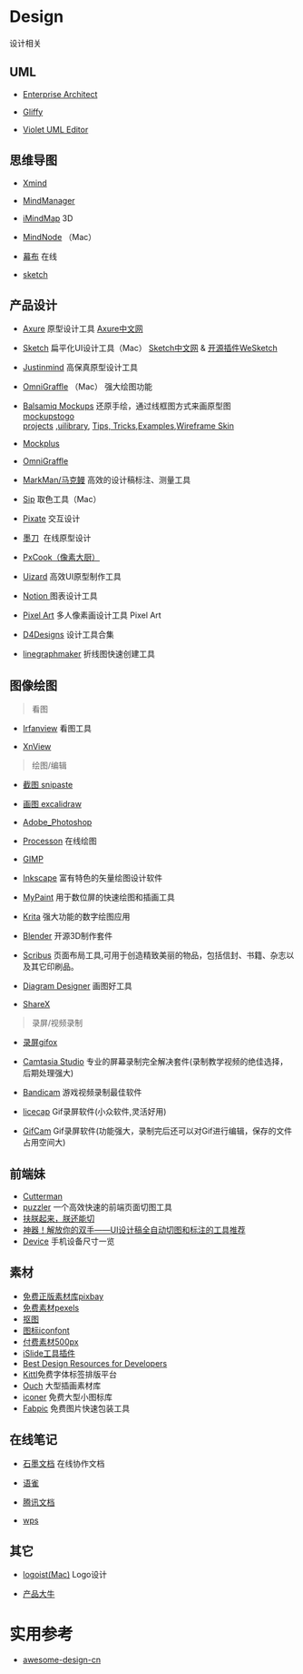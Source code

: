 # Design

设计相关


## **UML**

- [Enterprise Architect](http://www.sparxsystems.cn/)

- [Gliffy](https://www.gliffy.com/)

- [Violet UML Editor](http://alexdp.free.fr/violetumleditor)


## **思维导图**

- [Xmind](http://www.xmindchina.net/)

- [MindManager](http://www.mindmanager.cc/)

- [iMindMap](https://imindmap.com/software/) 3D

- [MindNode](https://mindnode.com/)	（Mac）

- [幕布](https://mubu.com/)  在线

- [sketch](www.sketch.com/)

## **产品设计**

- [Axure](https://www.axure.com.cn/)  原型设计工具 [Axure中文网](https://www.axure.com.cn/category/axure/)

- [Sketch](https://www.sketchapp.com/) 扁平化UI设计工具（Mac） [Sketch中文网](http://www.sketchcn.com/sketch-chinese-user-manual.html) & [开源插件WeSketch](https://github.com/weixin/WeSketch) 

- [Justinmind](http://www.justinmind.com.cn/)  高保真原型设计工具

- [OmniGraffle](https://www.omnigroup.com/omnigraffle) （Mac） 强大绘图功能

- [Balsamiq Mockups](https://balsamiq.com/products/mockups/) 还原手绘，通过线框图方式来画原型图   
  [mockupstogo](https://support.balsamiq.com/resources/mockupstogo/)       
  [projects](https://support.mybalsamiq.com/projects/) ,[uilibrary](https://support.mybalsamiq.com/projects/uilibrary/grid), [Tips, Tricks](https://support.mybalsamiq.com/projects/tips/grid),[Examples](https://support.mybalsamiq.com/projects/examples/grid),[Wireframe Skin](https://support.mybalsamiq.com/projects/examples-wireframeskin/grid)   
  
- [Mockplus](https://www.mockplus.cn/)

- [OmniGraffle](https://www.omnigroup.com/omnigraffle/)

- [MarkMan/马克鳗](http://www.getmarkman.com/)  高效的设计稿标注、测量工具

- [Sip](http://sipapp.io/) 取色工具（Mac）

- [Pixate](http://www.pixate.com/)  交互设计

- [墨刀](https://modao.cc/)  在线原型设计

- [PxCook（像素大厨）](http://www.fancynode.com.cn/pxcook)

- [Uizard](https://uizard.io/product/) 高效UI原型制作工具  

- [Notion ](https://about.noticons.com/) 图表设计工具    

- [Pixel Art](https://pixelart.liveblocks.app/) 多人像素画设计工具 Pixel Art   
 
- [D4Designs](https://www.d4designs.studio/) 设计工具合集    

- [linegraphmaker](https://linegraphmaker.co/) 折线图快速创建工具


## **图像绘图**

> 看图

- [Irfanview](http://www.irfanview.com/)  看图工具

- [XnView](http://www.xnview.com/en/xnviewmp/) 

> 绘图/编辑

- [截图 snipaste](https://sipapp.io/)

- [画图 excalidraw](https://excalidraw.com/)

- [Adobe_Photoshop](http://www.adobe.com/cn/)

- [Processon](https://www.processon.com/)  在线绘图

- [GIMP](https://www.gimp.org/)

- [Inkscape](https://inkscape.org/zh/) 富有特色的矢量绘图设计软件

- [MyPaint](http://mypaint.org/) 用于数位屏的快速绘图和插画工具

- [Krita](https://krita.org/zh/) 强大功能的数字绘图应用

- [Blender](https://www.blender.org/) 开源3D制作套件

- [Scribus](https://www.scribus.net/) 页面布局工具,可用于创造精致美丽的物品，包括信封、书籍、杂志以及其它印刷品。

- [Diagram Designer](http://logicnet.dk/DiagramDesigner/)  画图好工具

- [ShareX](https://github.com/ShareX/ShareX)

> 录屏/视频录制

- [录屏gifox](https://gifox.io/) 

- [Camtasia Studio](https://www.techsmith.com/camtasia.html) 专业的屏幕录制完全解决套件(录制教学视频的绝佳选择，后期处理强大)

- [Bandicam](http://www.bandicam.com/cn/)  游戏视频录制最佳软件

- [licecap](http://www.cockos.com/licecap/)  Gif录屏软件(小众软件,灵活好用)

- [GifCam](http://blog.bahraniapps.com/gifcam/) Gif录屏软件(功能强大，录制完后还可以对Gif进行编辑，保存的文件占用空间大)

## 前端妹

- [Cutterman](http://www.cutterman.cn/zh)
- [puzzler](https://github.com/superRaytin/puzzler)  一个高效快速的前端页面切图工具
- [扶朕起来，朕还能切](https://w3ctrain.com/2016/07/13/cut-image/)
- [神器！解放你的双手——UI设计稿全自动切图和标注的工具推荐](https://github.com/jawil/blog/issues/11)
- [Device](https://material.io/tools/devices/) 手机设备尺寸一览

## 素材
- [免费正版素材库pixbay](www.pixabay.com)
- [免费素材pexels](www.pexels.com)
- [抠图](https://www.gaoding.com/koutu)
- [图标iconfont](http://www.iconfont.cn/)
- [付费素材500px](www.500px.com)
- [iSlide工具插件](https://www.islide.cc/)
- [Best Design Resources for Developers](https://dev.to/suhailkakar/best-design-resources-for-developers-4f) 
- [Kittl](https://www.kittl.com/)免费字体标签排版平台
- [Ouch](https://icons8.com/illustrations) 大型插画素材库    
- [iconer](https://iconer.app/) 免费大型小图标库 
- [Fabpic](https://www.fabpic.app/) 免费图片快速包装工具     

## 在线笔记

- [石墨文档](https://shimo.im/)  在线协作文档

- [语雀](https://www.yuque.com/)

- [腾讯文档](https://docs.qq.com/)

- [wps](https://www.wps.cn/)


## 其它

- [logoist(Mac)](http://www.syniumsoftware.com/logoist) Logo设计

- [产品大牛](http://www.pmdaniu.com/)

# 实用参考

- [awesome-design-cn](https://github.com/jobbole/awesome-design-cn)
